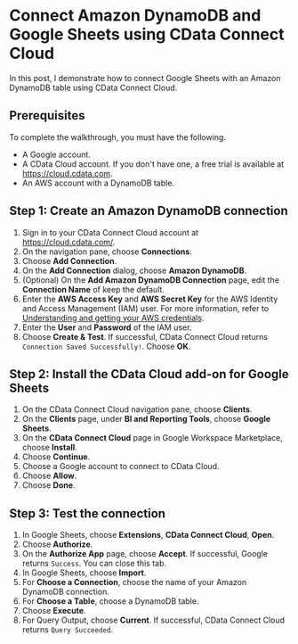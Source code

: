 # Connect Amazon DynamoDB and Google Sheets using CData Connect Cloud
In this post, I demonstrate how to connect Google Sheets with an Amazon DynamoDB table using CData Connect Cloud.

## Prerequisites
To complete the walkthrough, you must have the following.

* A Google account.
* A CData Cloud account. If you don't have one, a free trial is available at https://cloud.cdata.com.
* An AWS account with a DynamoDB table.

## Step 1: Create an Amazon DynamoDB connection
1. Sign in to your CData Connect Cloud account at https://cloud.cdata.com/.
2. On the navigation pane, choose **Connections**.
3. Choose **Add Connection**.
4. On the **Add Connection** dialog, choose **Amazon DynamoDB**.
5. (Optional) On the **Add Amazon DynamoDB Connection** page, edit the **Connection Name** of keep the default.
6. Enter the **AWS Access Key** and **AWS Secret Key** for the AWS Identity and Access Management (IAM) user. For more information, refer to [Understanding and getting your AWS credentials](https://docs.aws.amazon.com/general/latest/gr/aws-sec-cred-types.html). 
7. Enter the **User** and **Password** of the IAM user.
8. Choose **Create & Test**. If successful, CData Connect Cloud returns `Connection Saved Successfully!`. Choose **OK**.

## Step 2: Install the CData Cloud add-on for Google Sheets
1. On the CData Connect Cloud navigation pane, choose **Clients**.
2. On the **Clients** page, under **BI and Reporting Tools**, choose **Google Sheets**.
3. On the **CData Connect Cloud** page in Google Workspace Marketplace, choose **Install**.
4. Choose **Continue**.
5. Choose a Google account to connect to CData Cloud.
6. Choose **Allow**.
7. Choose **Done**.

## Step 3: Test the connection
1. In Google Sheets, choose **Extensions**, **CData Connect Cloud**, **Open**.
2. Choose **Authorize**.
3. On the **Authorize App** page, choose **Accept**. If successful, Google returns `Success`. You can close this tab.
4. In Google Sheets, choose **Import**.
5. For **Choose a Connection**, choose the name of your Amazon DynamoDB connection.
6. For **Choose a Table**, choose a DynamoDB table.
7. Choose **Execute**.
8. For Query Output, choose **Current**. If successful, CData Connect Cloud returns `Query Succeeded`.
